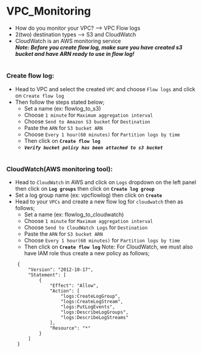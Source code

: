 # VPC_Monitoring

- How do you monitor your VPC? --> VPC Flow logs
- 2(two) destination types --> S3 and CloudWatch
- CloudWatch is an AWS monitoring service
<br>**_Note: Before you create flow log, make sure you have created s3 bucket and have ARN ready to use in flow log!_**


# <h3>Create flow log:
- Head to VPC and select the created `VPC` and choose `Flow logs` and click on `Create flow log`
- Then follow the steps stated below;
    - Set a name (ex: flowlog_to_s3)
    - Choose `1 minute` for `Maximum aggregation interval`
    - Choose `Send to Amazon S3 bucket` for `Destination`
    - Paste the `ARN` for `S3 bucket ARN` 
    - Choose `Every 1 hour(60 minutes)` for `Partition logs by time`
    - Then click on **`Create flow log`**
    - **_`Verify bucket policy has been attached to s3 bucket`_**

# <h3>CloudWatch(AWS monitoring tool):
- Head to `CloudWatch` in AWS and click on `Logs` dropdown on the left panel then click on **`Log groups`** then click on **`Create log group`**
- Set a log group name (ex: vpcflowlog) then click on **`Create`**
- Head to your `VPCs` and create a new flow log for `cloudwatch` then as follows;
    - Set a name (ex: flowlog_to_cloudwatch)
    - Choose `1 minute` for `Maximum aggregation interval`
    - Choose `Send to CloudWatch Logs` for `Destination`
    - Paste the `ARN` for `S3 bucket ARN` 
    - Choose `Every 1 hour(60 minutes)` for `Partition logs by time`
    - Then click on **`Create flow log`**
  Note: For CloudWatch, we must also have IAM role thus create a new policy as follows;
```
    {
        "Version": "2012-10-17",
        "Statement": [
            {
                "Effect": "Allow",
                "Action": [
                    "logs:CreateLogGroup",
                    "logs:CreateLogStream",
                    "logs:PutLogEvents",
                    "logs:DescribeLogGroups",
                    "logs:DescribeLogStreams"
                ],
                "Resource": "*"
            }
        ]
    }
```